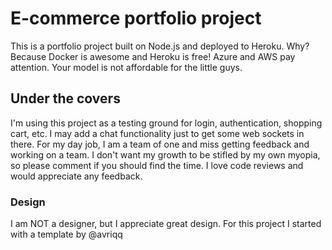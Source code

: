 # E-commerce portfolio project

This is a portfolio project built on Node.js and deployed to Heroku. Why? Because Docker is awesome and Heroku is free! Azure and AWS pay attention. Your model is not affordable for the little guys.

## Under the covers

I'm using this project as a testing ground for login, authentication, shopping cart, etc. I may add a chat functionality just to get some web sockets in there. For my day job, I am a team of one and miss getting feedback and working on a team. I don't want my growth to be stifled by my own myopia, so please comment if you should find the time. I love code reviews and would appreciate any feedback. 

### Design
I am NOT a designer, but I appreciate great design. For this project I started with a template by @avriqq 


